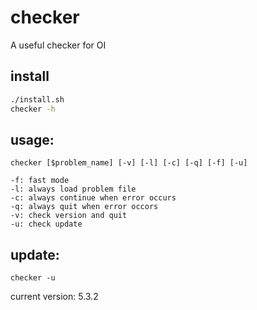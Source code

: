 # checker
A useful checker for OI

## install
```bash
./install.sh
checker -h
```

## usage:
```
checker [$problem_name] [-v] [-l] [-c] [-q] [-f] [-u]

-f: fast mode
-l: always load problem file
-c: always continue when error occurs
-q: always quit when error occors
-v: check version and quit
-u: check update
```

## update:
```
checker -u
```

current version: 5.3.2
